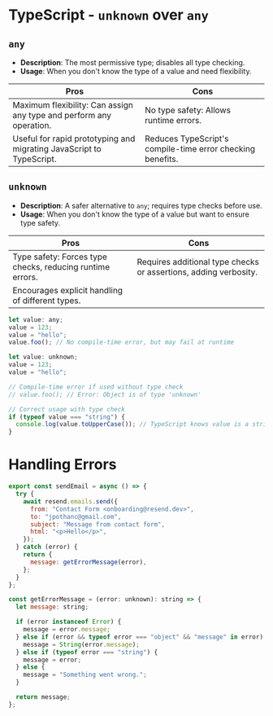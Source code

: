 # TypeScript - `unknown` over `any`

## `any`
- **Description**: The most permissive type; disables all type checking.
- **Usage**: When you don't know the type of a value and need flexibility.

| Pros                                                                 | Cons                                                            |
| -------------------------------------------------------------------- | --------------------------------------------------------------- |
| Maximum flexibility: Can assign any type and perform any operation.  | No type safety: Allows runtime errors.                          |
| Useful for rapid prototyping and migrating JavaScript to TypeScript. | Reduces TypeScript's compile-time error checking benefits.      |

## `unknown`
- **Description**: A safer alternative to `any`; requires type checks before use.
- **Usage**: When you don't know the type of a value but want to ensure type safety.

| Pros                                                             | Cons                                                        |
| ---------------------------------------------------------------- | ----------------------------------------------------------- |
| Type safety: Forces type checks, reducing runtime errors.        | Requires additional type checks or assertions, adding verbosity. |
| Encourages explicit handling of different types.                 |                                                             |

```javascript
let value: any;
value = 123;
value = "hello";
value.foo(); // No compile-time error, but may fail at runtime

```

```javascript
let value: unknown;
value = 123;
value = "hello";

// Compile-time error if used without type check
// value.foo(); // Error: Object is of type 'unknown'

// Correct usage with type check
if (typeof value === "string") {
  console.log(value.toUpperCase()); // TypeScript knows value is a string here
}

```

# Handling Errors

```javascript
export const sendEmail = async () => {
  try {
    await resend.emails.send({
      from: "Contact Form <onboarding@resend.dev>",
      to: "jpothanc@gmail.com",
      subject: "Message from contact form",
      html: "<p>Hello</p>",
    });
  } catch (error) {
    return {
      message: getErrorMessage(error),
    };
  }
};

const getErrorMessage = (error: unknown): string => {
  let message: string;

  if (error instanceof Error) {
    message = error.message;
  } else if (error && typeof error === "object" && "message" in error) {
    message = String(error.message);
  } else if (typeof error === "string") {
    message = error;
  } else {
    message = "Something went wrong.";
  }

  return message;
};

```